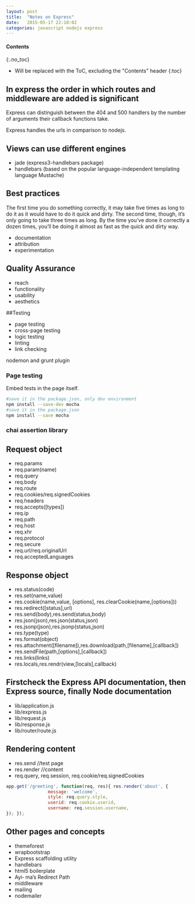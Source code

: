 ```yaml
---
layout: post
title:  "Notes on Express"
date:   2015-05-17 22:10:02
categories: javascript nodejs express
---
```


#### Contents
{:.no_toc}

* Will be replaced with the ToC, excluding the "Contents" header
{:toc}

## In express the order in which routes and middleware are added is significant

Express can distinguish between the 404 and 500 handlers by the number of arguments their callback functions take. 

Express handles the urls in comparison to nodejs.

## Views can use different engines

* jade (express3-handlebars package)
* handlebars (based on the popular language-independent templating language Mustache)

## Best practices

The first time you do something correctly, it may take five times as long to do it as it would have to do it quick and dirty. The second time, though, it’s only going to take three times as long. By the time you’ve done it correctly a dozen times, you’ll be doing it almost as fast as the quick and dirty way.

* documentation
* attribution
* experimentation

## Quality Assurance

* reach
* functionality
* usability
* aesthetics

##Testing

* page testing
* cross-page testing
* logic testing
* linting
* link checking

nodemon and grunt plugin

### Page testing

Embed tests in the page itself.

```bash
#save it in the package.json, only dev environment
npm install --save-dev mocha
#save it in the package.json
npm install --save mocha
```

### chai assertion library

## Request object

* req.params
* req.param(name)
* req.query
* req.body
* req.route
* req.cookies/req.signedCookies
* req.headers
* req.accepts([types])
* req.ip
* req.path
* req.host
* req.xhr
* req.protocol
* req.secure
* req.url/req.originalUrl
* req.acceptedLanguages

## Response object

* res.status(code)
* res.set(name,value)
* res.cookie(name,value, [options], res.clearCookie(name,[options]))
* res.redirect([status],url)
* res.send(body),res.send(status,body)
* res.json(json),res.json(status,json)
* res.jsonp(json),res.jsonp(status,json)
* res.type(type)
* res.format(object)
* res.attachment([filename]),res.download(path,[filename],[callback])
* res.sendFile(path,[options],[callback])
* res.links(links)
* res.locals,res.rendr(view,[locals],callback)

## Firstcheck the Express API documentation, then Express source, finally Node documentation

* lib/application.js
* lib/express.js
* lib/request.js
* lib/response.js
* lib/router/route.js

## Rendering content
* res.send //test page
* res.render //content
* req.query, req.session, req.cookie/req.signedCookies

```javascript
app.get('/greeting', function(req, res){ res.render('about', {
                message: 'welcome',
                style: req.query.style,
                userid: req.cookie.userid,
                username: req.session.username,
}); });
```

## Other pages and concepts
* themeforest
* wrapbootstrap
* Express scaffolding utility
* handlebars
* html5 boilerplate
* Ayi‐ ma’s Redirect Path
* middleware
* mailing
* nodemailer